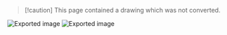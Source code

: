 > [!caution] This page contained a drawing which was not converted.   

![Exported image](Notes/!%20Images/!%20Pre%20Grad/g.md/Exported%20image%2020240206212129-0.png) ![Exported image](Notes/!%20Images/!%20Pre%20Grad/g.md/Exported%20image%2020240206212129-1.png)